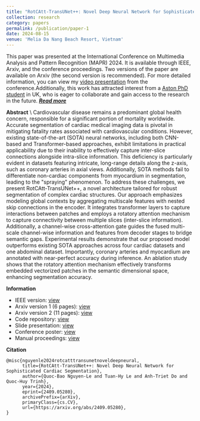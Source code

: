 ```yaml
---
title: "RotCAtt-TransUNet++: Novel Deep Neural Network for Sophisticated Cardiac Segmentation"
collection: research
category: papers
permalink: /publication/paper-1
date: 2024-08-15
venue: 'Melia Da Nang Beach Resort, Vietnam'
---
```

This paper was presented at the International Conference on Multimedia Analysis and Pattern Recognition (MAPR) 2024. It is available through IEEE, Arxiv, and the conference proceedings. Two versions of the paper are available on Arxiv (the second version is recommended). For more detailed information, you can view my [video presentation](/talks/mapr) from the conference.Additionally, this work has attracted interest from a [Aston PhD student](/talks/phd) in UK, who is eager to collaborate and gain access to the research in the future. [***Read more***](/publication/paper-1)

**Abstract** \\
Cardiovascular disease remains a predominant global health concern, responsible for a significant portion of mortality worldwide. Accurate segmentation of cardiac medical imaging data is pivotal in mitigating fatality rates associated with cardiovascular conditions. However, existing state-of-the-art (SOTA) neural networks, including both CNN-based and Transformer-based approaches, exhibit limitations in practical applicability due to their inability to effectively capture inter-slice connections alongside intra-slice information. This deficiency is particularly evident in datasets featuring intricate, long-range details along the z-axis, such as coronary arteries in axial views. Additionally, SOTA methods fail to differentiate non-cardiac components from myocardium in segmentation, leading to the "spraying" phenomenon. To address these challenges, we present RotCAtt-TransUNet++, a novel architecture tailored for robust segmentation of complex cardiac structures. Our approach emphasizes modeling global contexts by aggregating multiscale features with nested skip connections in the encoder. It integrates transformer layers to capture interactions between patches and employs a rotatory attention mechanism to capture connectivity between multiple slices (inter-slice information). Additionally, a channel-wise cross-attention gate guides the fused multi-scale channel-wise information and features from decoder stages to bridge semantic gaps. Experimental results demonstrate that our proposed model outperforms existing SOTA approaches across four cardiac datasets and one abdominal dataset. Importantly, coronary arteries and myocardium are annotated with near-perfect accuracy during inference. An ablation study shows that the rotatory attention mechanism effectively transforms embedded vectorized patches in the semantic dimensional space, enhancing segmentation accuracy.

**Information**
- IEEE version: [view](https://ieeexplore.ieee.org/document/10660759/)
- Arxiv version 1 (6 pages): [view](https://arxiv.org/abs/2409.05280v1)
- Arxiv version 2 (11 pages): [view](https://arxiv.org/abs/2409.05280v2)
- Code repository: [view](https://github.com/kyle-paul/RotCAtt-TransUNet-plusplus)
- Slide presentation: [view](https://drive.google.com/file/d/11xyR8JpEheDu_ReHQwDMSGWLa5kjKcmQ/view)
- Conference poster: [view](https://drive.google.com/file/d/1Y3TW2CqJSxAwb3eiyyiyDMSdvlZkiiGr/view)
- Manual proceedings: [view](https://mapr.uit.edu.vn/sites/default/files/uploads/2024fullprocessding.pdf)


**Citation**
```cite
@misc{nguyenle2024rotcatttransunetnoveldeepneural,
      title={RotCAtt-TransUNet++: Novel Deep Neural Network for Sophisticated Cardiac Segmentation}, 
      author={Quoc-Bao Nguyen-Le and Tuan-Hy Le and Anh-Triet Do and Quoc-Huy Trinh},
      year={2024},
      eprint={2409.05280},
      archivePrefix={arXiv},
      primaryClass={cs.CV},
      url={https://arxiv.org/abs/2409.05280}, 
}
```